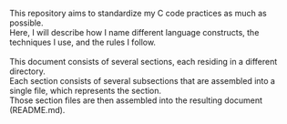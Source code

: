 This repository aims to standardize my C code practices as much as possible.\
Here, I will describe how I name different language constructs, the techniques I use, and the rules I follow.\
\
This document consists of several sections, each residing in a different directory.\
Each section consists of several subsections that are assembled into a single file, which represents the section.\
Those section files are then assembled into the resulting document (README.md).
